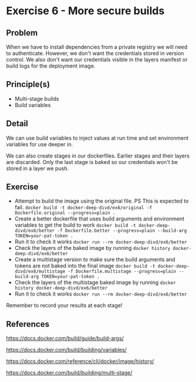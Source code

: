 # Exercise 6 - More secure builds

## Problem
When we have to install dependencies from a private registry we will need to authenticate. 
However, we don't want the credentials stored in version control. 
We also don't want our credentials visible in the layers manifest or build logs for the deployment image.

## Principle(s)
- Multi-stage builds
- Build variables

## Detail
We can use build variables to inject values at run time and set environment variables for use deeper in.

We can also create stages in our dockerfiles. Earlier stages and their layers are discarded. Only the last stage is baked so our credentials won't be stored in a layer we push.

## Exercise

- Attempt to build the image using the original file. PS This is expected to fail. `docker build -t docker-deep-divd/ex6/original -f Dockerfile.original --progress=plain .`
- Create a better dockerfile that uses build arguments and environment variables to get the build to work `docker build -t docker-deep-divd/ex6/better -f Dockerfile.better --progress=plain --build-arg TOKEN=your-pat-token .`
- Run it to check it works `docker run --rm docker-deep-divd/ex6/better`
- Check the layers of the baked image by running `docker history docker-deep-divd/ex6/better`
- Create a multistage version to make sure the build arguments and tokens are not baked into the final image `docker build -t docker-deep-divd/ex6/multistage -f Dockerfile.multistage --progress=plain --build-arg TOKEN=your-pat-token .`
- Check the layers of the multistage baked image by running `docker history docker-deep-divd/ex6/better`
- Run it to check it works `docker run --rm docker-deep-divd/ex6/better`
  
Remember to record your results at each stage!

## References
https://docs.docker.com/build/guide/build-args/

https://docs.docker.com/build/building/variables/

https://docs.docker.com/reference/cli/docker/image/history/

https://docs.docker.com/build/building/multi-stage/


